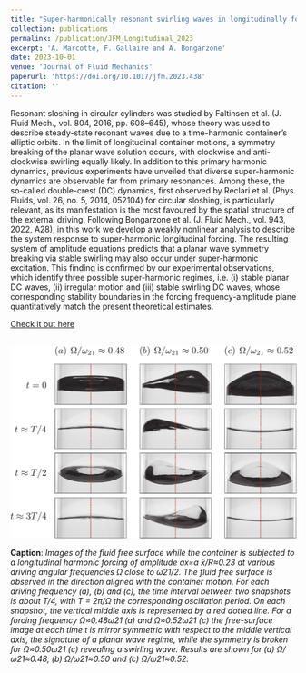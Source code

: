 ```yaml
---
title: "Super-harmonically resonant swirling waves in longitudinally forced circular cylinders"
collection: publications
permalink: /publication/JFM_Longitudinal_2023
excerpt: 'A. Marcotte, F. Gallaire and A. Bongarzone'
date: 2023-10-01
venue: 'Journal of Fluid Mechanics'
paperurl: 'https://doi.org/10.1017/jfm.2023.438'
citation: ''
---
```

Resonant sloshing in circular cylinders was studied by Faltinsen et al. (J. Fluid Mech., vol. 804, 2016, pp. 608–645), whose theory was used to describe steady-state resonant waves due to a time-harmonic container’s elliptic orbits. In the limit of longitudinal container motions, a symmetry breaking of the planar wave solution occurs, with clockwise and anti-clockwise swirling equally likely. In addition to this primary harmonic dynamics, previous experiments have unveiled that diverse super-harmonic dynamics are observable far from primary resonances. Among these, the so-called double-crest (DC) dynamics, first observed by Reclari et al. (Phys. Fluids, vol. 26, no. 5, 2014, 052104) for circular sloshing, is particularly relevant, as its manifestation is the most favoured by the spatial structure of the external driving. Following Bongarzone et al. (J. Fluid Mech., vol. 943, 2022, A28), in this work we develop a weakly nonlinear analysis to describe the system response to super-harmonic longitudinal forcing. The resulting system of amplitude equations predicts that a planar wave symmetry breaking via stable swirling may also occur under super-harmonic excitation. This finding is confirmed by our experimental observations, which identify three possible super-harmonic regimes, i.e. (i) stable planar DC waves, (ii) irregular motion and (iii) stable swirling DC waves, whose corresponding stability boundaries in the forcing frequency-amplitude plane quantitatively match the present theoretical estimates.

[Check it out here](http://Alessandro-Bongarzone.github.io/files/JFM_Super-harmonically-resonant-swirling-waves-in-longitudinally-forced-circular-cylinders.pdf)

<br/><img src='/images/JFM_Longitudinal_2023_GA.pdf'>

**Caption**: _Images of the fluid free surface while the container is subjected to a longitudinal harmonic forcing of amplitude ax=a ̄x/R≈0.23 at various driving angular frequencies Ω close to ω21/2. The fluid free surface is observed in the direction aligned with the container motion. For each driving frequency (a), (b) and (c), the time interval between two snapshots is about T/4, with T = 2π/Ω the corresponding oscillation period. On each snapshot, the vertical middle axis is represented by a red dotted line. For a forcing frequency Ω≈0.48ω21 (a) and Ω≈0.52ω21 (c) the free-surface image at each time t is mirror symmetric with respect to the middle vertical axis, the signature of a planar wave regime, while the symmetry is broken for Ω≈0.50ω21 (c) revealing a swirling wave. Results are shown for (a) Ω/ω21≈0.48, (b) Ω/ω21≈0.50 and (c) Ω/ω21≈0.52._
